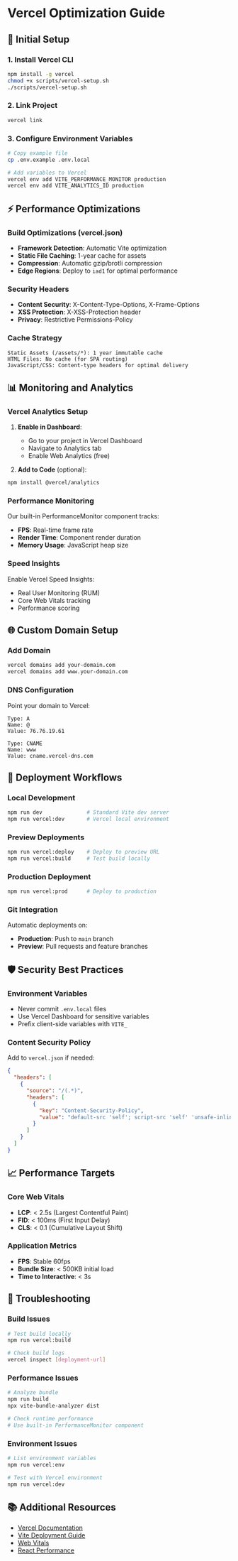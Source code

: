 # Vercel Optimization Guide

## 🚀 Initial Setup

### 1. Install Vercel CLI

```bash
npm install -g vercel
chmod +x scripts/vercel-setup.sh
./scripts/vercel-setup.sh
```

### 2. Link Project

```bash
vercel link
```

### 3. Configure Environment Variables

```bash
# Copy example file
cp .env.example .env.local

# Add variables to Vercel
vercel env add VITE_PERFORMANCE_MONITOR production
vercel env add VITE_ANALYTICS_ID production
```

## ⚡ Performance Optimizations

### Build Optimizations (vercel.json)

- **Framework Detection**: Automatic Vite optimization
- **Static File Caching**: 1-year cache for assets
- **Compression**: Automatic gzip/brotli compression
- **Edge Regions**: Deploy to `iad1` for optimal performance

### Security Headers

- **Content Security**: X-Content-Type-Options, X-Frame-Options
- **XSS Protection**: X-XSS-Protection header
- **Privacy**: Restrictive Permissions-Policy

### Cache Strategy

```plaintext
Static Assets (/assets/*): 1 year immutable cache
HTML Files: No cache (for SPA routing)
JavaScript/CSS: Content-type headers for optimal delivery
```

## 📊 Monitoring and Analytics

### Vercel Analytics Setup

1. **Enable in Dashboard**:
   - Go to your project in Vercel Dashboard
   - Navigate to Analytics tab
   - Enable Web Analytics (free)

2. **Add to Code** (optional):

```bash
npm install @vercel/analytics
```

### Performance Monitoring

Our built-in PerformanceMonitor component tracks:

- **FPS**: Real-time frame rate
- **Render Time**: Component render duration
- **Memory Usage**: JavaScript heap size

### Speed Insights

Enable Vercel Speed Insights:

- Real User Monitoring (RUM)
- Core Web Vitals tracking
- Performance scoring

## 🌐 Custom Domain Setup

### Add Domain

```bash
vercel domains add your-domain.com
vercel domains add www.your-domain.com
```

### DNS Configuration

Point your domain to Vercel:

```plaintext
Type: A
Name: @
Value: 76.76.19.61

Type: CNAME  
Name: www
Value: cname.vercel-dns.com
```

## 🔄 Deployment Workflows

### Local Development

```bash
npm run dev              # Standard Vite dev server
npm run vercel:dev       # Vercel local environment
```

### Preview Deployments

```bash
npm run vercel:deploy    # Deploy to preview URL
npm run vercel:build     # Test build locally
```

### Production Deployment

```bash
npm run vercel:prod      # Deploy to production
```

### Git Integration

Automatic deployments on:

- **Production**: Push to `main` branch
- **Preview**: Pull requests and feature branches

## 🛡️ Security Best Practices

### Environment Variables

- Never commit `.env.local` files
- Use Vercel Dashboard for sensitive variables
- Prefix client-side variables with `VITE_`

### Content Security Policy

Add to `vercel.json` if needed:

```json
{
  "headers": [
    {
      "source": "/(.*)",
      "headers": [
        {
          "key": "Content-Security-Policy",
          "value": "default-src 'self'; script-src 'self' 'unsafe-inline'"
        }
      ]
    }
  ]
}
```

## 📈 Performance Targets

### Core Web Vitals

- **LCP**: < 2.5s (Largest Contentful Paint)
- **FID**: < 100ms (First Input Delay)  
- **CLS**: < 0.1 (Cumulative Layout Shift)

### Application Metrics

- **FPS**: Stable 60fps
- **Bundle Size**: < 500KB initial load
- **Time to Interactive**: < 3s

## 🔧 Troubleshooting

### Build Issues

```bash
# Test build locally
npm run vercel:build

# Check build logs
vercel inspect [deployment-url]
```

### Performance Issues

```bash
# Analyze bundle
npm run build
npx vite-bundle-analyzer dist

# Check runtime performance
# Use built-in PerformanceMonitor component
```

### Environment Issues

```bash
# List environment variables
npm run vercel:env

# Test with Vercel environment
npm run vercel:dev
```

## 📚 Additional Resources

- [Vercel Documentation](https://vercel.com/docs)
- [Vite Deployment Guide](https://vitejs.dev/guide/static-deploy.html)
- [Web Vitals](https://web.dev/vitals/)
- [React Performance](https://react.dev/learn/render-and-commit)

